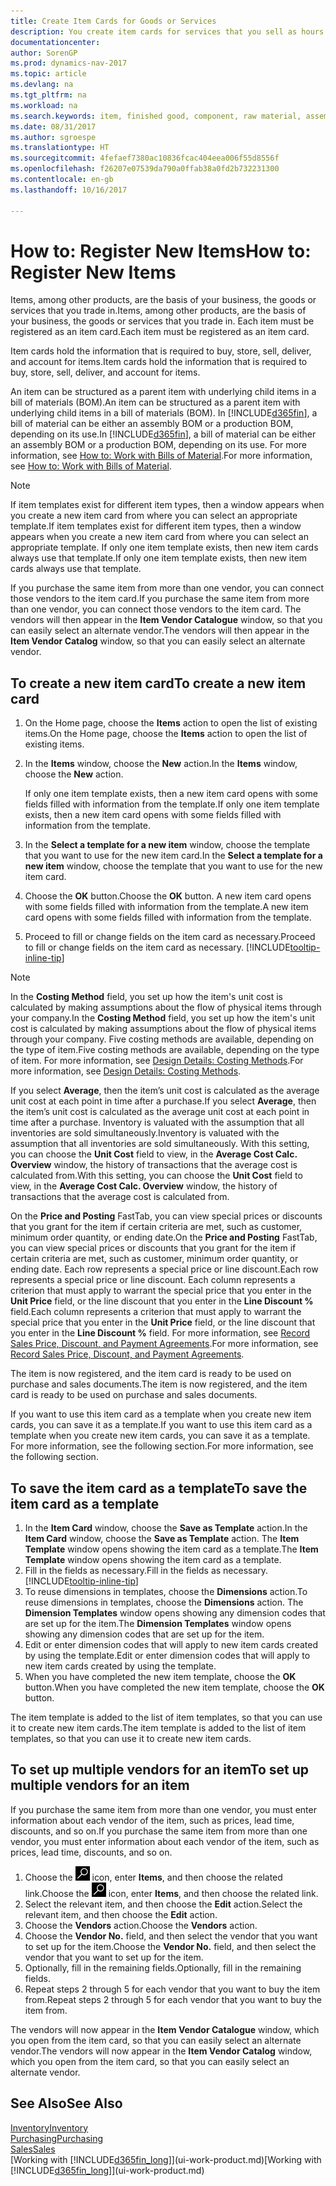 ```yaml
---
title: Create Item Cards for Goods or Services
description: You create item cards for services that you sell as hours and for physical products, such as assembly items, finished goods, components, or raw material, that you sell from your inventory.
documentationcenter: 
author: SorenGP
ms.prod: dynamics-nav-2017
ms.topic: article
ms.devlang: na
ms.tgt_pltfrm: na
ms.workload: na
ms.search.keywords: item, finished good, component, raw material, assembly item
ms.date: 08/31/2017
ms.author: sgroespe
ms.translationtype: HT
ms.sourcegitcommit: 4fefaef7380ac10836fcac404eea006f55d8556f
ms.openlocfilehash: f26207e07539da790a0ffab38a0fd2b732231300
ms.contentlocale: en-gb
ms.lasthandoff: 10/16/2017

---
```

# <a name="how-to-register-new-items"></a><span data-ttu-id="797da-103">How to: Register New Items</span><span class="sxs-lookup"><span data-stu-id="797da-103">How to: Register New Items</span></span>
<span data-ttu-id="797da-104">Items, among other products, are the basis of your business, the goods or services that you trade in.</span><span class="sxs-lookup"><span data-stu-id="797da-104">Items, among other products, are the basis of your business, the goods or services that you trade in.</span></span> <span data-ttu-id="797da-105">Each item must be registered as an item card.</span><span class="sxs-lookup"><span data-stu-id="797da-105">Each item must be registered as an item card.</span></span>

<span data-ttu-id="797da-106">Item cards hold the information that is required to buy, store, sell, deliver, and account for items.</span><span class="sxs-lookup"><span data-stu-id="797da-106">Item cards hold the information that is required to buy, store, sell, deliver, and account for items.</span></span>

<span data-ttu-id="797da-107">An item can be structured as a parent item with underlying child items in a bill of materials (BOM).</span><span class="sxs-lookup"><span data-stu-id="797da-107">An item can be structured as a parent item with underlying child items in a bill of materials (BOM).</span></span> <span data-ttu-id="797da-108">In [!INCLUDE[d365fin](includes/d365fin_md.md)], a bill of material can be either an assembly BOM or a production BOM, depending on its use.</span><span class="sxs-lookup"><span data-stu-id="797da-108">In [!INCLUDE[d365fin](includes/d365fin_md.md)], a bill of material can be either an assembly BOM or a production BOM, depending on its use.</span></span> <span data-ttu-id="797da-109">For more information, see [How to: Work with Bills of Material](inventory-how-work-BOMs.md).</span><span class="sxs-lookup"><span data-stu-id="797da-109">For more information, see [How to: Work with Bills of Material](inventory-how-work-BOMs.md).</span></span>

> [!NOTE]  
>   <span data-ttu-id="797da-110">If item templates exist for different item types, then a window appears when you create a new item card from where you can select an appropriate template.</span><span class="sxs-lookup"><span data-stu-id="797da-110">If item templates exist for different item types, then a window appears when you create a new item card from where you can select an appropriate template.</span></span> <span data-ttu-id="797da-111">If only one item template exists, then new item cards always use that template.</span><span class="sxs-lookup"><span data-stu-id="797da-111">If only one item template exists, then new item cards always use that template.</span></span>

<span data-ttu-id="797da-112">If you purchase the same item from more than one vendor, you can connect those vendors to the item card.</span><span class="sxs-lookup"><span data-stu-id="797da-112">If you purchase the same item from more than one vendor, you can connect those vendors to the item card.</span></span> <span data-ttu-id="797da-113">The vendors will then appear in the **Item Vendor Catalogue** window, so that you can easily select an alternate vendor.</span><span class="sxs-lookup"><span data-stu-id="797da-113">The vendors will then appear in the **Item Vendor Catalog** window, so that you can easily select an alternate vendor.</span></span>

## <a name="to-create-a-new-item-card"></a><span data-ttu-id="797da-114">To create a new item card</span><span class="sxs-lookup"><span data-stu-id="797da-114">To create a new item card</span></span>
1. <span data-ttu-id="797da-115">On the Home page, choose the **Items** action to open the list of existing items.</span><span class="sxs-lookup"><span data-stu-id="797da-115">On the Home page, choose the **Items** action to open the list of existing items.</span></span>  
2. <span data-ttu-id="797da-116">In the **Items** window, choose the **New** action.</span><span class="sxs-lookup"><span data-stu-id="797da-116">In the **Items** window, choose the **New** action.</span></span>

    <span data-ttu-id="797da-117">If only one item template exists, then a new item card opens with some fields filled with information from the template.</span><span class="sxs-lookup"><span data-stu-id="797da-117">If only one item template exists, then a new item card opens with some fields filled with information from the template.</span></span>
3. <span data-ttu-id="797da-118">In the **Select a template for a new item** window, choose the template that you want to use for the new item card.</span><span class="sxs-lookup"><span data-stu-id="797da-118">In the **Select a template for a new item** window, choose the template that you want to use for the new item card.</span></span>
4. <span data-ttu-id="797da-119">Choose the **OK** button.</span><span class="sxs-lookup"><span data-stu-id="797da-119">Choose the **OK** button.</span></span> <span data-ttu-id="797da-120">A new item card opens with some fields filled with information from the template.</span><span class="sxs-lookup"><span data-stu-id="797da-120">A new item card opens with some fields filled with information from the template.</span></span>
5. <span data-ttu-id="797da-121">Proceed to fill or change fields on the item card as necessary.</span><span class="sxs-lookup"><span data-stu-id="797da-121">Proceed to fill or change fields on the item card as necessary.</span></span> [!INCLUDE[tooltip-inline-tip](includes/tooltip-inline-tip_md.md)]

> [!NOTE]
> <span data-ttu-id="797da-122">In the **Costing Method** field, you set up how the item's unit cost is calculated by making assumptions about the flow of physical items through your company.</span><span class="sxs-lookup"><span data-stu-id="797da-122">In the **Costing Method** field, you set up how the item's unit cost is calculated by making assumptions about the flow of physical items through your company.</span></span> <span data-ttu-id="797da-123">Five costing methods are available, depending on the type of item.</span><span class="sxs-lookup"><span data-stu-id="797da-123">Five costing methods are available, depending on the type of item.</span></span> <span data-ttu-id="797da-124">For more information, see [Design Details: Costing Methods](design-details-costing-methods.md).</span><span class="sxs-lookup"><span data-stu-id="797da-124">For more information, see [Design Details: Costing Methods](design-details-costing-methods.md).</span></span>
>
> <span data-ttu-id="797da-125">If you select **Average**, then the item’s unit cost is calculated as the average unit cost at each point in time after a purchase.</span><span class="sxs-lookup"><span data-stu-id="797da-125">If you select **Average**, then the item’s unit cost is calculated as the average unit cost at each point in time after a purchase.</span></span> <span data-ttu-id="797da-126">Inventory is valuated with the assumption that all inventories are sold simultaneously.</span><span class="sxs-lookup"><span data-stu-id="797da-126">Inventory is valuated with the assumption that all inventories are sold simultaneously.</span></span> <span data-ttu-id="797da-127">With this setting, you can choose the **Unit Cost** field to view, in the **Average Cost Calc. Overview** window, the history of transactions that the average cost is calculated from.</span><span class="sxs-lookup"><span data-stu-id="797da-127">With this setting, you can choose the **Unit Cost** field to view, in the **Average Cost Calc. Overview** window, the history of transactions that the average cost is calculated from.</span></span>

<span data-ttu-id="797da-128">On the **Price and Posting** FastTab, you can view special prices or discounts that you grant for the item if certain criteria are met, such as customer, minimum order quantity, or ending date.</span><span class="sxs-lookup"><span data-stu-id="797da-128">On the **Price and Posting** FastTab, you can view special prices or discounts that you grant for the item if certain criteria are met, such as customer, minimum order quantity, or ending date.</span></span> <span data-ttu-id="797da-129">Each row represents a special price or line discount.</span><span class="sxs-lookup"><span data-stu-id="797da-129">Each row represents a special price or line discount.</span></span> <span data-ttu-id="797da-130">Each column represents a criterion that must apply to warrant the special price that you enter in the **Unit Price** field, or the line discount that you enter in the **Line Discount %** field.</span><span class="sxs-lookup"><span data-stu-id="797da-130">Each column represents a criterion that must apply to warrant the special price that you enter in the **Unit Price** field, or the line discount that you enter in the **Line Discount %** field.</span></span> <span data-ttu-id="797da-131">For more information, see [Record Sales Price, Discount, and Payment Agreements](sales-how-record-sales-price-discount-payment-agreements.md).</span><span class="sxs-lookup"><span data-stu-id="797da-131">For more information, see [Record Sales Price, Discount, and Payment Agreements](sales-how-record-sales-price-discount-payment-agreements.md).</span></span>

<span data-ttu-id="797da-132">The item is now registered, and the item card is ready to be used on purchase and sales documents.</span><span class="sxs-lookup"><span data-stu-id="797da-132">The item is now registered, and the item card is ready to be used on purchase and sales documents.</span></span>

<span data-ttu-id="797da-133">If you want to use this item card as a template when you create new item cards, you can save it as a template.</span><span class="sxs-lookup"><span data-stu-id="797da-133">If you want to use this item card as a template when you create new item cards, you can save it as a template.</span></span> <span data-ttu-id="797da-134">For more information, see the following section.</span><span class="sxs-lookup"><span data-stu-id="797da-134">For more information, see the following section.</span></span>

## <a name="to-save-the-item-card-as-a-template"></a><span data-ttu-id="797da-135">To save the item card as a template</span><span class="sxs-lookup"><span data-stu-id="797da-135">To save the item card as a template</span></span>
1. <span data-ttu-id="797da-136">In the **Item Card** window, choose the **Save as Template** action.</span><span class="sxs-lookup"><span data-stu-id="797da-136">In the **Item Card** window, choose the **Save as Template** action.</span></span> <span data-ttu-id="797da-137">The **Item Template** window opens showing the item card as a template.</span><span class="sxs-lookup"><span data-stu-id="797da-137">The **Item Template** window opens showing the item card as a template.</span></span>
2. <span data-ttu-id="797da-138">Fill in the fields as necessary.</span><span class="sxs-lookup"><span data-stu-id="797da-138">Fill in the fields as necessary.</span></span> [!INCLUDE[tooltip-inline-tip](includes/tooltip-inline-tip_md.md)]
3. <span data-ttu-id="797da-139">To reuse dimensions in templates, choose the **Dimensions** action.</span><span class="sxs-lookup"><span data-stu-id="797da-139">To reuse dimensions in templates, choose the **Dimensions** action.</span></span> <span data-ttu-id="797da-140">The **Dimension Templates** window opens showing any dimension codes that are set up for the item.</span><span class="sxs-lookup"><span data-stu-id="797da-140">The **Dimension Templates** window opens showing any dimension codes that are set up for the item.</span></span>
4. <span data-ttu-id="797da-141">Edit or enter dimension codes that will apply to new item cards created by using the template.</span><span class="sxs-lookup"><span data-stu-id="797da-141">Edit or enter dimension codes that will apply to new item cards created by using the template.</span></span>
5. <span data-ttu-id="797da-142">When you have completed the new item template, choose the **OK** button.</span><span class="sxs-lookup"><span data-stu-id="797da-142">When you have completed the new item template, choose the **OK** button.</span></span>

<span data-ttu-id="797da-143">The item template is added to the list of item templates, so that you can use it to create new item cards.</span><span class="sxs-lookup"><span data-stu-id="797da-143">The item template is added to the list of item templates, so that you can use it to create new item cards.</span></span>

## <a name="to-set-up-multiple-vendors-for-an-item"></a><span data-ttu-id="797da-144">To set up multiple vendors for an item</span><span class="sxs-lookup"><span data-stu-id="797da-144">To set up multiple vendors for an item</span></span>  
<span data-ttu-id="797da-145">If you purchase the same item from more than one vendor, you must enter information about each vendor of the item, such as prices, lead time, discounts, and so on.</span><span class="sxs-lookup"><span data-stu-id="797da-145">If you purchase the same item from more than one vendor, you must enter information about each vendor of the item, such as prices, lead time, discounts, and so on.</span></span>  

1.  <span data-ttu-id="797da-146">Choose the ![Search for Page or Report](media/ui-search/search_small.png "Search for Page or Report icon") icon, enter **Items**, and then choose the related link.</span><span class="sxs-lookup"><span data-stu-id="797da-146">Choose the ![Search for Page or Report](media/ui-search/search_small.png "Search for Page or Report icon") icon, enter **Items**, and then choose the related link.</span></span>  
2.  <span data-ttu-id="797da-147">Select the relevant item, and then choose the **Edit** action.</span><span class="sxs-lookup"><span data-stu-id="797da-147">Select the relevant item, and then choose the **Edit** action.</span></span>  
3.  <span data-ttu-id="797da-148">Choose the **Vendors** action.</span><span class="sxs-lookup"><span data-stu-id="797da-148">Choose the **Vendors** action.</span></span>  
4.  <span data-ttu-id="797da-149">Choose the **Vendor No.** field, and then select the vendor that you want to set up for the item.</span><span class="sxs-lookup"><span data-stu-id="797da-149">Choose the **Vendor No.** field, and then select the vendor that you want to set up for the item.</span></span>  
5.  <span data-ttu-id="797da-150">Optionally, fill in the remaining fields.</span><span class="sxs-lookup"><span data-stu-id="797da-150">Optionally, fill in the remaining fields.</span></span>  
6.  <span data-ttu-id="797da-151">Repeat steps 2 through 5 for each vendor that you want to buy the item from.</span><span class="sxs-lookup"><span data-stu-id="797da-151">Repeat steps 2 through 5 for each vendor that you want to buy the item from.</span></span>

<span data-ttu-id="797da-152">The vendors will now appear in the **Item Vendor Catalogue** window, which you open from the item card, so that you can easily select an alternate vendor.</span><span class="sxs-lookup"><span data-stu-id="797da-152">The vendors will now appear in the **Item Vendor Catalog** window, which you open from the item card, so that you can easily select an alternate vendor.</span></span>

## <a name="see-also"></a><span data-ttu-id="797da-153">See Also</span><span class="sxs-lookup"><span data-stu-id="797da-153">See Also</span></span>
  [<span data-ttu-id="797da-154">Inventory</span><span class="sxs-lookup"><span data-stu-id="797da-154">Inventory</span></span>](inventory-manage-inventory.md)  
  [<span data-ttu-id="797da-155">Purchasing</span><span class="sxs-lookup"><span data-stu-id="797da-155">Purchasing</span></span>](purchasing-manage-purchasing.md)  
  [<span data-ttu-id="797da-156">Sales</span><span class="sxs-lookup"><span data-stu-id="797da-156">Sales</span></span>](sales-manage-sales.md)  
  <span data-ttu-id="797da-157">[Working with [!INCLUDE[d365fin_long](includes/d365fin_long_md.md)]](ui-work-product.md)</span><span class="sxs-lookup"><span data-stu-id="797da-157">[Working with [!INCLUDE[d365fin_long](includes/d365fin_long_md.md)]](ui-work-product.md)</span></span>

##

